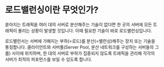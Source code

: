 # 로드밸런싱이란 무엇인가?

쏟아지는 트래픽을 여러 대의 서버로 분산해주는 기술이 없다면 한 곳의 서버에 모든 트래픽이 몰리는 상황이 발생할 것입니다. 이때 필요한 기술이 바로 로드밸런싱입니다.

로드밸런서는 서버에 가해지는 부하(=로드)를 분산(=밸런싱)해주는 장치 또는 기술을 통칭합니다. 클라이언트와 서버풀(Server Pool, 분산 네트워크를 구성하는 서버들의 그룹) 사이에 위치하며, 한 대의 서버로 부하가 집중되지 않도록 트래픽을 관리해 각각의 서버가 최적의 퍼포먼스를 보일 수 있도록 합니다.
